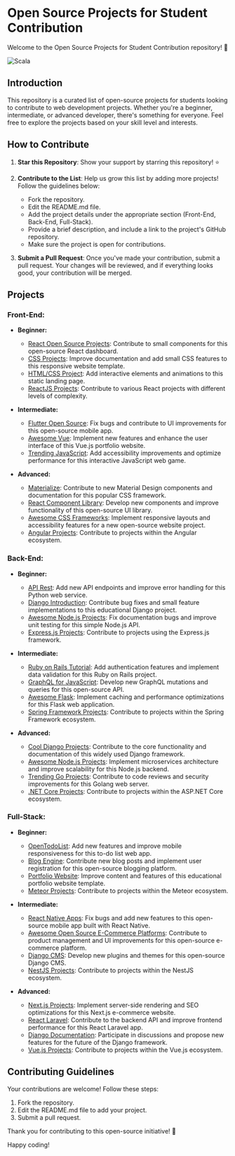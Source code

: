 # Open Source Projects for Student Contribution

Welcome to the Open Source Projects for Student Contribution repository! 🚀

![Scala](https://github.com/ShubhamChoudharyShubh/Open-Source-Web-Dev-Projects/assets/96586771/3d994907-6287-4489-93c1-9676d4f8fa76)

## Introduction

This repository is a curated list of open-source projects for students looking to contribute to web development projects. Whether you're a beginner, intermediate, or advanced developer, there's something for everyone. Feel free to explore the projects based on your skill level and interests.

## How to Contribute

1. **Star this Repository**: Show your support by starring this repository! ⭐

2. **Contribute to the List**: Help us grow this list by adding more projects! Follow the guidelines below:

    - Fork the repository.
    - Edit the README.md file.
    - Add the project details under the appropriate section (Front-End, Back-End, Full-Stack).
    - Provide a brief description, and include a link to the project's GitHub repository.
    - Make sure the project is open for contributions.

3. **Submit a Pull Request**: Once you've made your contribution, submit a pull request. Your changes will be reviewed, and if everything looks good, your contribution will be merged.

## Projects

### Front-End:

* **Beginner:**
    - [React Open Source Projects](https://github.com/Dun-sin/react-open-source-projects): Contribute to small components for this open-source React dashboard.
    - [CSS Projects](https://github.com/topics/css-projects): Improve documentation and add small CSS features to this responsive website template.
    - [HTML/CSS Project](https://github.com/topics/html-css-project): Add interactive elements and animations to this static landing page.
    - [ReactJS Projects](https://github.com/topics/reactjs): Contribute to various React projects with different levels of complexity.

* **Intermediate:**
    - [Flutter Open Source](https://github.com/topics/flutter-open-source): Fix bugs and contribute to UI improvements for this open-source mobile app.
    - [Awesome Vue](https://github.com/vuejs/awesome-vue): Implement new features and enhance the user interface of this Vue.js portfolio website.
    - [Trending JavaScript](https://github.com/trending/javascript): Add accessibility improvements and optimize performance for this interactive JavaScript web game.

* **Advanced:**
    - [Materialize](https://github.com/Dogfalo/materialize): Contribute to new Material Design components and documentation for this popular CSS framework.
    - [React Component Library](https://github.com/topics/react-component-library): Develop new components and improve functionality of this open-source UI library.
    - [Awesome CSS Frameworks](https://github.com/troxler/awesome-css-frameworks): Implement responsive layouts and accessibility features for a new open-source website project.
    - [Angular Projects](https://github.com/topics/angular): Contribute to projects within the Angular ecosystem.

### Back-End:

* **Beginner:**
    - [API Rest](https://github.com/fermenreq/api-rest): Add new API endpoints and improve error handling for this Python web service.
    - [Django Introduction](https://docs.djangoproject.com/en/5.0/intro/): Contribute bug fixes and small feature implementations to this educational Django project.
    - [Awesome Node.js Projects](https://github.com/sqreen/awesome-nodejs-projects): Fix documentation bugs and improve unit testing for this simple Node.js API.
    - [Express.js Projects](https://github.com/topics/express): Contribute to projects using the Express.js framework.

* **Intermediate:**
    - [Ruby on Rails Tutorial](https://github.com/railstutorial): Add authentication features and implement data validation for this Ruby on Rails project.
    - [GraphQL for JavaScript](https://github.com/graphql/graphql-js): Develop new GraphQL mutations and queries for this open-source API.
    - [Awesome Flask](https://github.com/mjhea0/awesome-flask): Implement caching and performance optimizations for this Flask web application.
    - [Spring Framework Projects](https://github.com/topics/spring-framework): Contribute to projects within the Spring Framework ecosystem.

* **Advanced:**
    - [Cool Django Projects](https://levelup.gitconnected.com/5-cool-open-source-django-projects-every-python-developer-must-know-about-492d7e9633b2): Contribute to the core functionality and documentation of this widely used Django framework.
    - [Awesome Node.js Projects](https://github.com/sqreen/awesome-nodejs-projects): Implement microservices architecture and improve scalability for this Node.js backend.
    - [Trending Go Projects](https://github.com/trending/go): Contribute to code reviews and security improvements for this Golang web server.
    - [.NET Core Projects](https://github.com/dotnet/aspnetcore): Contribute to projects within the ASP.NET Core ecosystem.

### Full-Stack:

* **Beginner:**
    - [OpenTodoList](https://github.com/mhoeher/opentodolist): Add new features and improve mobile responsiveness for this to-do list web app.
    - [Blog Engine](https://github.com/topics/blog-engine): Contribute new blog posts and implement user registration for this open-source blogging platform.
    - [Portfolio Website](https://github.com/topics/portfolio-website): Improve content and features of this educational portfolio website template.
    - [Meteor Projects](https://github.com/topics/meteor): Contribute to projects within the Meteor ecosystem.

* **Intermediate:**
    - [React Native Apps](https://github.com/ReactNativeNews/React-Native-Apps): Fix bugs and add new features to this open-source mobile app built with React Native.
    - [Awesome Open Source E-Commerce Platforms](https://github.com/olivrg/Awesome-Open-Source-eCommerce-Platforms): Contribute to product management and UI improvements for this open-source e-commerce platform.
    - [Django CMS](https://github.com/django-cms/django-cms): Develop new plugins and themes for this open-source Django CMS.
    - [NestJS Projects](https://github.com/nestjs/nest): Contribute to projects within the NestJS ecosystem.

* **Advanced:**
    - [Next.js Projects](https://github.com/topics/nextjs): Implement server-side rendering and SEO optimizations for this Next.js e-commerce website.
    - [React Laravel](https://github.com/topics/react-laravel): Contribute to the backend API and improve frontend performance for this React Laravel app.
    - [Django Documentation](https://docs.djangoproject.com/en/5.0/): Participate in discussions and propose new features for the future of the Django framework.
    - [Vue.js Projects](https://github.com/topics/vue): Contribute to projects within the Vue.js ecosystem.

## Contributing Guidelines

Your contributions are welcome! Follow these steps:

1. Fork the repository.
2. Edit the README.md file to add your project.
3. Submit a pull request.

Thank you for contributing to this open-source initiative! 🌟

Happy coding!
